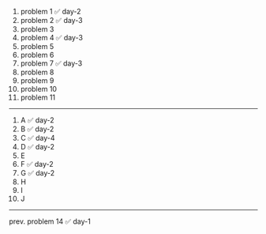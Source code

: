 1. problem 1    ✅ day-2
2. problem 2    ✅ day-3
3. problem 3
4. problem 4    ✅ day-3
5. problem 5
6. problem 6
7. problem 7    ✅ day-3
8. problem 8
9. problem 9
10. problem 10
11. problem 11

---

1. A ✅ day-2
2. B ✅ day-2 
3. C ✅ day-4
4. D ✅ day-2
5. E
6. F ✅ day-2
7. G ✅ day-2
8. H
9. I
10. J

--- 

prev. problem 14 ✅ day-1